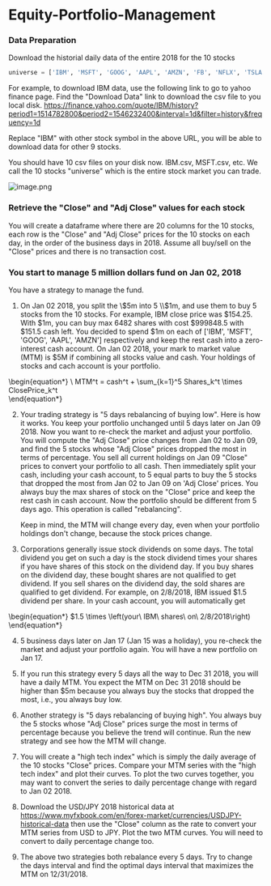 # Equity-Portfolio-Management
### Data Preparation

Download the historial daily data of the entire 2018 for the 10 stocks 

```python
universe = ['IBM', 'MSFT', 'GOOG', 'AAPL', 'AMZN', 'FB', 'NFLX', 'TSLA', 'ORCL', 'SAP']
```

For example, to download IBM data, use the following link to go to yahoo finance page. Find the "Download Data" link to download the csv file to you local disk.
https://finance.yahoo.com/quote/IBM/history?period1=1514782800&period2=1546232400&interval=1d&filter=history&frequency=1d

Replace "IBM" with other stock symbol in the above URL, you will be able to download data for other 9 stocks.

You should have 10 csv files on your disk now. IBM.csv, MSFT.csv, etc. We call the 10 stocks "universe" which is the entire stock market you can trade.


![image.png](attachment:image.png)


### Retrieve the "Close" and "Adj Close" values for each stock

You will create a dataframe where there are 20 columns for the 10 stocks, each row is the "Close" and "Adj Close" prices for the 10 stocks on each day, in the order of the business days in 2018. Assume all buy/sell on the "Close" prices and there is no transaction cost.

### You start to manage 5 million dollars fund on Jan 02, 2018

You have a strategy to manage the fund.

1. On Jan 02 2018, you split the \\$5m into 5 \\$1m, and use them to buy 5 stocks from the 10 stocks. For example, IBM close price was \$154.25. With \$1m, you can buy max 6482 shares with cost \$999848.5 with \$151.5‬ cash left. You decided to spend \$1m on each of ['IBM', 'MSFT', 'GOOG', 'AAPL', 'AMZN'] respectively and keep the rest cash into a zero-interest cash account. On Jan 02 2018, your mark to market value (MTM) is \$5M if combining all stocks value and cash. Your holdings of stocks and cach account is your portfolio.

\begin{equation*}
\ MTM^t =  cash^t + \sum_{k=1}^5 Shares_k^t \times ClosePrice_k^t \
\end{equation*}


2. Your trading strategy is "5 days rebalancing of buying low". Here is how it works. You keep your portfolio unchanged until 5 days later on Jan 09 2018. Now you want to re-check the market and adjust your portfolio. You will compute the "Adj Close" price changes from Jan 02 to Jan 09, and find the 5 stocks whose "Adj Close" prices dropped the most in terms of percentage. You sell all current holdings on Jan 09 "Close" prices to convert your portfolio to all cash. Then immediately split your cash, including your cash account, to 5 equal parts to buy the 5 stocks that dropped the most from Jan 02 to Jan 09 on 'Adj Close' prices. You always buy the max shares of stock on the "Close" price and keep the rest cash in cash account. Now the portfolio should be different from 5 days ago. This operation is called "rebalancing".

    Keep in mind, the MTM will change every day, even when your portfolio holdings don't change, because the stock prices change.


3. Corporations generally issue stock dividends on some days. The total dividend you get on such a day is the stock dividend  times your shares if you have shares of this stock on the dividend day. If you buy shares on the dividend day, these bought shares are not qualified to get dividend. If you sell shares on the dividend day, the sold shares are qualified to get dividend. For example, on 2/8/2018, IBM issued \$1.5 dividend per share. In your cash account, you will automatically get

\begin{equation*}
\$1.5 \times \left(your\ IBM\ shares\ on\ 2/8/2018\right)
\end{equation*} 



4. 5 business days later on Jan 17 (Jan 15 was a holiday), you re-check the market and adjust your portfolio again. You will have a new portfolio on Jan 17.


5. If you run this strategy every 5 days all the way to Dec 31 2018, you will have a daily MTM. You expect the MTM on Dec 31 2018 should be higher than \$5m because you always buy the stocks that dropped the most, i.e., you always buy low.


6. Another strategy is "5 days rebalancing of buying high". You always buy the 5 stocks whose "Adj Close" prices surge the most in terms of percentage because you believe the trend will continue. Run the new strategy and see how the MTM will change.


7. You will create a "high tech index" which is simply the daily average of the 10 stocks "Close" prices. Compare your MTM series with the "high tech index" and plot their curves. To plot the two curves together, you may want to convert the series to daily percentage change with regard to Jan 02 2018.


8. Download the USD/JPY 2018 historical data at https://www.myfxbook.com/en/forex-market/currencies/USDJPY-historical-data then use the "Close" column as the rate to convert your MTM series from USD to JPY. Plot the two MTM curves. You will need to convert to daily percentage change too.


9. The above two strategies both rebalance every 5 days. Try to change the days interval and find the optimal days interval that maximizes the MTM on 12/31/2018. 


